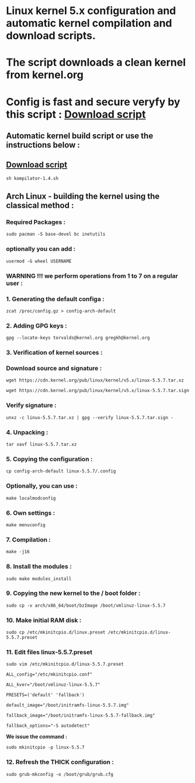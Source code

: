 
# Linux kernel 5.x configuration and automatic kernel compilation and download scripts.
# The script downloads a clean kernel from kernel.org
# Config is fast and secure veryfy by this script : [Download script](https://github.com/moby/moby/blob/master/contrib/check-config.sh)
## Automatic kernel build script or use the instructions below :
## [Download script](https://github.com/Curar/rakietka/releases/download/1.4/kompilator-1.4.sh)
`sh kompilator-1.4.sh`
## Arch Linux - building the kernel using the classical method :
### Required Packages :
`sudo pacman -S base-devel bc inetutils`
### optionally you can add :
`usermod -G wheel USERNAME`
### WARNING !!! we perform operations from 1 to 7 on a regular user :
### 1. Generating the default configa :
 `zcat /proc/config.gz > config-arch-default`
### 2. Adding GPG keys :
 `gpg --locate-keys torvalds@kernel.org gregkh@kernel.org`
### 3. Verification of kernel sources :
### Download source and signature :
 `wget https://cdn.kernel.org/pub/linux/kernel/v5.x/linux-5.5.7.tar.xz`

 `wget https://cdn.kernel.org/pub/linux/kernel/v5.x/linux-5.5.7.tar.sign`
### Verify signature :
 `unxz -c linux-5.5.7.tar.xz | gpg --verify linux-5.5.7.tar.sign -`
### 4. Unpacking :
 `tar xavf linux-5.5.7.tar.xz`
### 5. Copying the configuration :
 `cp config-arch-default linux-5.5.7/.config`
### Optionally, you can use :
 `make localmodconfig`
### 6. Own settings :
 `make menuconfig`
### 7. Compilation :
 `make -j16`
### 8. Install the modules :
 `sudo make modules_install`
### 9. Copying the new kernel to the / boot folder :
 `sudo cp -v arch/x86_64/boot/bzImage /boot/vmlinuz-linux-5.5.7`
### 10. Make initial RAM disk :
 `sudo cp /etc/mkinitcpio.d/linux.preset /etc/mkinitcpio.d/linux-5.5.7.preset`
### 11. Edit files linux-5.5.7.preset
 `sudo vim /etc/mkinitcpio.d/linux-5.5.7.preset`

 ```
 ALL_config="/etc/mkinitcpio.conf"

 ALL_kver="/boot/vmlinuz-linux-5.5.7"

 PRESETS=('default' 'fallback')

 default_image="/boot/initramfs-linux-5.5.7.img"

 fallback_image="/boot/initramfs-linux-5.5.7-fallback.img"

 fallback_options="-S autodetect"
 ```

**We issue the command :**

 `sudo mkinitcpio -p linux-5.5.7`

### 12. Refresh the THICK configuration :
 `sudo grub-mkconfig -o /boot/grub/grub.cfg`

